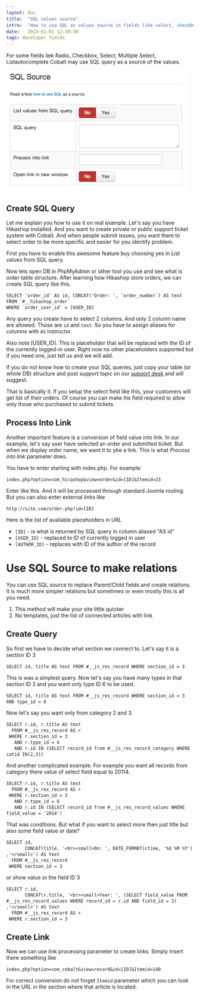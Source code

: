 ```yaml
---
layout: doc
title:  "SQL values source"
intro:  "How to use SQL as values source in fields like select, checkbox, radio and others"
date:   2013-01-01 12:30:30
tags: developer fields
---
```

For some fields liek Radio, Checkbox, Select, Multiple Select, Listautocomplete Cobalt may use SQL query as a source of the values.

![SQL Source][i1]

[i1]: /assets/img/screenshots/sql-source.png

## Create SQL Query

Let me explain you how to use it on real example. Let's say you have Hikashop installed. And you want to create private or public support ticket system with Cobalt. And when people submit issues, you want them to select order to be more specific and easier for you identify problem. 

First you have to enable this awesome feature buy choosing yes in List values from SQL query. 

Now lets open DB in PhpMyAdmin or other tool you use and see what is order table structure. After learning how Hikashop store orders, we can create SQL query like this.
 
	SELECT `order_id` AS id, CONCAT('Order: ', `order_number`) AS text
	FROM `#__hikashop_order`
	WHERE `order_user_id` = [USER_ID]

Any query you create have to select 2 columns. And only 2 column name are allowed. Those are `id` and `text`. So you have to assign aliases for columns with `AS` instructor. 

Also note [USER_ID]. This is placeholder that will be replaced with the ID of the currently logged-in user. Right now no other placeholders supported but if you need one, just tell us and we will add.

If you do not know how to create your SQL queries, just copy your table (or whole DB) structure and post support topic on our [support desk][1] and will suggest.

[1]: http://support.mintjoomla.com/en/

That is basically it. If you setup the select field like this, your customers will get list of their orders. Of course you can make his field required to allow only those who purchased to submit tickets. 

## Process Into Link

Another important feature is a conversion of field value into link. In our example, let's say user have selected an order and submitted ticket. But when we display order name, we want it to уbe a link. This is what _Process into link_ parameter does.

You have to enter starting with index.php. For example: 

	index.php?option=com_hicashop&view=order&id=[ID]&Itemid=23

Enter like this. And it will be processed through standard Joomla routing. But you can also enter external links like 

	http://site.com/order.php?id=[ID]

Here is the list of available placeholders in URL 

- `[ID]` - is what is returned by SQL query in column aliased "AS id"
- `[USER_ID]` - replaced to ID of currently logged in user
- `[AUTHOR_ID]` - replaces with ID of the author of the record

# Use SQL Source to make relations

You can use SQL source to replace Parent/Child fields and create relations. It is much more simpler relations but sometimes or even mostly this is all you need.

1. This method will make your site little quicker
2. No templates, just the list of connected articles with link

## Create Query

So first we have to decide what section we connect to. Let's say it is a section ID 3

	SELECT id, title AS text FROM #__js_res_record WHERE section_id = 3

This is was a simplest query. Now let's say you have many types in that section ID 3 and you want only type ID 6 to be used.

	SELECT id, title AS text FROM #__js_res_record WHERE section_id = 3 AND type_id = 6

Now let's say you want only from category 2 and 3.

	SELECT r.id, r.title AS text 
	  FROM #__js_res_record AS r
	 WHERE r.section_id = 3 
	   AND r.type_id = 6
	   AND r.id IN (SELECT record_id from #__js_res_record_category WHERE catid IN(2,3))

And another complicated example. For example you want all records from category there value of select field equal to 20114.

	SELECT r.id, r.title AS text 
	  FROM #__js_res_record AS r
	 WHERE r.section_id = 3 
	   AND r.type_id = 6
	   AND r.id IN (SELECT record_id from #__js_res_record_values WHERE field_value = '2014')

That was conditions. But what if you want to select more then just title but also some field value or date?

	SELECT id, 
	       CONCAT(title, '<br><small>On: ', DATE_FORMAT(ctime, '%d %M %Y') ,'</small>') AS text 
	  FROM #__js_res_record 
	 WHERE section_id = 3

or show value or the field ID 3

	SELECT r.id, 
	       CONCAT(r.title, '<br><small>Year: ', (SELECT field_value FROM #__js_res_record_values WHERE record_id = r.id AND field_id = 3) ,'</small>') AS text 
	  FROM #__js_res_record AS r
	 WHERE r.section_id = 3


## Create Link

Now we can use link processing parameter to create links. Simply insert there something like 

    index.php?option=com_cobalt&view=record&id=[ID]&Itemid=140

For correct conversion do not forget `Itemid` parameter which you can look in the URL in the section where that article is located.



